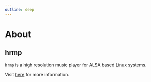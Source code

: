 ```yaml
---
outline: deep
---
```


# About

## hrmp
`hrmp` is a high resolution music player for ALSA based Linux systems.

Visit [here](./hrmp.md) for more information.
